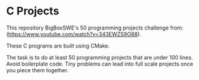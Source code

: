 # C Projects

This repository BigBoxSWE's 50 programming projects challenge from: (https://www.youtube.com/watch?v=343EWZS9O88).

These C programs are built using CMake. 

The task is to do at least 50 programming projects that are under 100 lines. Avoid boilerplate code. 
Tiny problems can lead into full scale projects once you piece them together.

